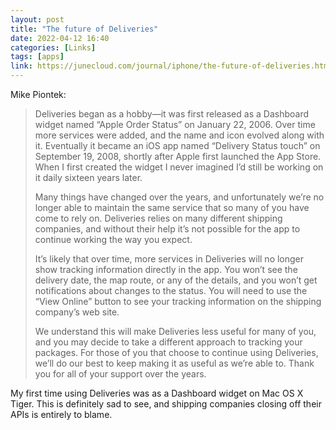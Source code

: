 ```yaml
---
layout: post
title: "The future of Deliveries"
date: 2022-04-12 16:40
categories: [Links]
tags: [apps]
link: https://junecloud.com/journal/iphone/the-future-of-deliveries.html
---
```


Mike Piontek:

>Deliveries began as a hobby—it was first released as a Dashboard widget named “Apple Order Status” on January 22, 2006. Over time more services were added, and the name and icon evolved along with it. Eventually it became an iOS app named “Delivery Status touch” on September 19, 2008, shortly after Apple first launched the App Store. When I first created the widget I never imagined I’d still be working on it daily sixteen years later.
>
>Many things have changed over the years, and unfortunately we’re no longer able to maintain the same service that so many of you have come to rely on. Deliveries relies on many different shipping companies, and without their help it’s not possible for the app to continue working the way you expect.
>
>It’s likely that over time, more services in Deliveries will no longer show tracking information directly in the app. You won’t see the delivery date, the map route, or any of the details, and you won’t get notifications about changes to the status. You will need to use the “View Online” button to see your tracking information on the shipping company’s web site.
>
>We understand this will make Deliveries less useful for many of you, and you may decide to take a different approach to tracking your packages. For those of you that choose to continue using Deliveries, we’ll do our best to keep making it as useful as we’re able to. Thank you for all of your support over the years.

My first time using Deliveries was as a Dashboard widget on Mac OS X Tiger. This is definitely sad to see, and shipping companies closing off their APIs is entirely to blame.

